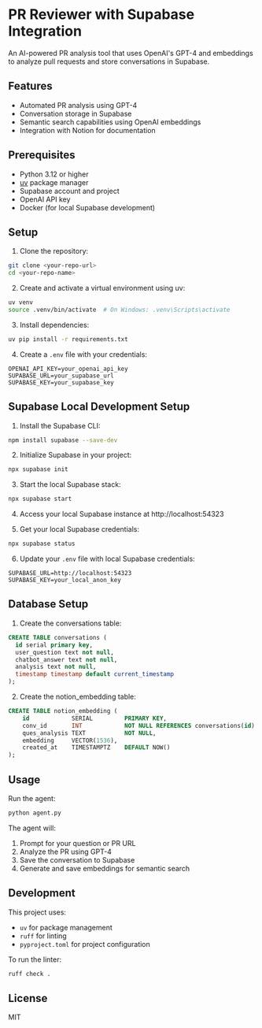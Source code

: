# PR Reviewer with Supabase Integration

An AI-powered PR analysis tool that uses OpenAI's GPT-4 and embeddings to analyze pull requests and store conversations in Supabase.

## Features

- Automated PR analysis using GPT-4
- Conversation storage in Supabase
- Semantic search capabilities using OpenAI embeddings
- Integration with Notion for documentation

## Prerequisites

- Python 3.12 or higher
- [uv](https://github.com/astral-sh/uv) package manager
- Supabase account and project
- OpenAI API key
- Docker (for local Supabase development)

## Setup

1. Clone the repository:
```bash
git clone <your-repo-url>
cd <your-repo-name>
```

2. Create and activate a virtual environment using uv:
```bash
uv venv
source .venv/bin/activate  # On Windows: .venv\Scripts\activate
```

3. Install dependencies:
```bash
uv pip install -r requirements.txt
```

4. Create a `.env` file with your credentials:
```env
OPENAI_API_KEY=your_openai_api_key
SUPABASE_URL=your_supabase_url
SUPABASE_KEY=your_supabase_key
```

## Supabase Local Development Setup

1. Install the Supabase CLI:
```bash
npm install supabase --save-dev
```

2. Initialize Supabase in your project:
```bash
npx supabase init
```

3. Start the local Supabase stack:
```bash
npx supabase start
```

4. Access your local Supabase instance at http://localhost:54323

5. Get your local Supabase credentials:
```bash
npx supabase status
```

6. Update your `.env` file with local Supabase credentials:
```env
SUPABASE_URL=http://localhost:54323
SUPABASE_KEY=your_local_anon_key
```

## Database Setup

1. Create the conversations table:
```sql
CREATE TABLE conversations (
  id serial primary key,
  user_question text not null,
  chatbot_answer text not null,
  analysis text not null,
  timestamp timestamp default current_timestamp
);
```

2. Create the notion_embedding table:
```sql
CREATE TABLE notion_embedding (
    id            SERIAL         PRIMARY KEY,
    conv_id       INT            NOT NULL REFERENCES conversations(id) ON DELETE CASCADE,
    ques_analysis TEXT           NOT NULL,
    embedding     VECTOR(1536),
    created_at    TIMESTAMPTZ    DEFAULT NOW()
);
```

## Usage

Run the agent:
```bash
python agent.py
```

The agent will:
1. Prompt for your question or PR URL
2. Analyze the PR using GPT-4
3. Save the conversation to Supabase
4. Generate and save embeddings for semantic search

## Development

This project uses:
- `uv` for package management
- `ruff` for linting
- `pyproject.toml` for project configuration

To run the linter:
```bash
ruff check .
```

## License

MIT
